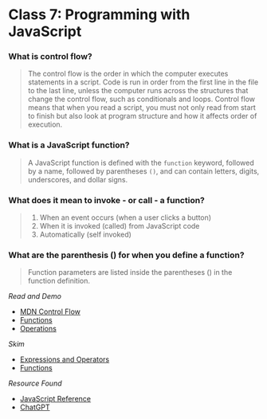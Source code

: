 # Class 7: Programming with JavaScript

### What is control flow?
> The control flow is the order in which the computer executes statements in a script. Code is run in order from the first line in the file to the last line, unless the computer runs across the structures that change the control flow, such as conditionals and loops. Control flow means that when you read a script, you must not only read from start to finish but also look at program structure and how it affects order of execution.

### What is a JavaScript function?
> A JavaScript function is defined with the `function` keyword, followed by a name, followed by parentheses `()`, and can contain letters, digits, underscores, and dollar signs.

### What does it mean to invoke - or call - a function?
> 1. When an event occurs (when a user clicks a button)
> 2. When it is invoked (called) from JavaScript code
> 3. Automatically (self invoked)

### What are the parenthesis () for when you define a function?
> Function parameters are listed inside the parentheses () in the function definition.

*Read and Demo*
- [MDN Control Flow](https://developer.mozilla.org/en-US/docs/Glossary/Control_flow)
- [Functions](https://www.w3schools.com/js/js_functions.asp)
- [Operations](https://www.w3schools.com/js/js_operators.asp)

*Skim*
- [Expressions and Operators](https://developer.mozilla.org/en-US/docs/Web/JavaScript/Guide/Expressions_and_Operators)
- [Functions](https://developer.mozilla.org/en-US/docs/Web/JavaScript/Guide/Functions)

*Resource Found*
- [JavaScript Reference](https://developer.mozilla.org/en-US/docs/Web/JavaScript/Reference#control_flow)
- [ChatGPT](https://openai.com/blog/chatgpt)
